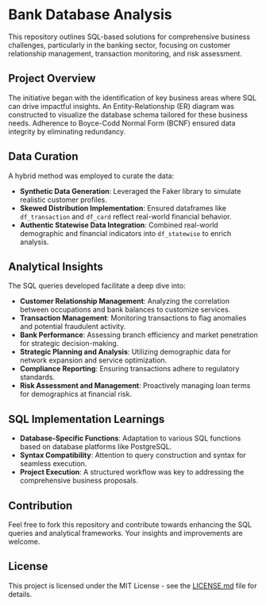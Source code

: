 # Bank Database Analysis

This repository outlines SQL-based solutions for comprehensive business challenges, particularly in the banking sector, focusing on customer relationship management, transaction monitoring, and risk assessment.

## Project Overview

The initiative began with the identification of key business areas where SQL can drive impactful insights. An Entity-Relationship (ER) diagram was constructed to visualize the database schema tailored for these business needs. Adherence to Boyce-Codd Normal Form (BCNF) ensured data integrity by eliminating redundancy.

## Data Curation

A hybrid method was employed to curate the data:
- **Synthetic Data Generation**: Leveraged the Faker library to simulate realistic customer profiles.
- **Skewed Distribution Implementation**: Ensured dataframes like `df_transaction` and `df_card` reflect real-world financial behavior.
- **Authentic Statewise Data Integration**: Combined real-world demographic and financial indicators into `df_statewise` to enrich analysis.

## Analytical Insights

The SQL queries developed facilitate a deep dive into:
- **Customer Relationship Management**: Analyzing the correlation between occupations and bank balances to customize services.
- **Transaction Management**: Monitoring transactions to flag anomalies and potential fraudulent activity.
- **Bank Performance**: Assessing branch efficiency and market penetration for strategic decision-making.
- **Strategic Planning and Analysis**: Utilizing demographic data for network expansion and service optimization.
- **Compliance Reporting**: Ensuring transactions adhere to regulatory standards.
- **Risk Assessment and Management**: Proactively managing loan terms for demographics at financial risk.

## SQL Implementation Learnings

- **Database-Specific Functions**: Adaptation to various SQL functions based on database platforms like PostgreSQL.
- **Syntax Compatibility**: Attention to query construction and syntax for seamless execution.
- **Project Execution**: A structured workflow was key to addressing the comprehensive business proposals.

## Contribution

Feel free to fork this repository and contribute towards enhancing the SQL queries and analytical frameworks. Your insights and improvements are welcome.

## License

This project is licensed under the MIT License - see the [LICENSE.md](LICENSE) file for details.
